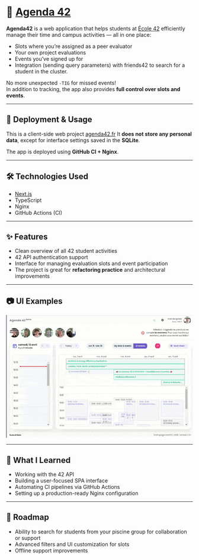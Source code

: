 # 📅 [Agenda 42](https://agenda42.fr)

**Agenda42** is a web application that helps students at [École 42](https://42.fr) efficiently manage their time and campus activities — all in one place:  
- Slots where you’re assigned as a peer evaluator  
- Your own project evaluations  
- Events you’ve signed up for
- Integration (sending query parameters) with friends42 to search for a student in the cluster.

No more unexpected `-TIG` for missed events!  
In addition to tracking, the app also provides **full control over slots and events**.

---

## 🚀 Deployment & Usage

This is a client-side web project [agenda42.fr](https://agenda42.fr)
It **does not store any personal data**, except for interface settings saved in the **SQLite**.

The app is deployed using **GitHub CI + Nginx**.

---

## 🛠️ Technologies Used

- [Next.js](https://nextjs.org/)  
- TypeScript  
- Nginx  
- GitHub Actions (CI)

---

## ✨ Features

- Clean overview of all 42 student activities
- 42 API authentication support
- Interface for managing evaluation slots and event participation
- The project is great for **refactoring practice** and architectural improvements

---

## 📷 UI Examples

![Agenda42 Demo](https://raw.githubusercontent.com/aronbergman/aronbergman/refs/heads/main/static/3.gif)

---

## 🧠 What I Learned

- Working with the 42 API
- Building a user-focused SPA interface
- Automating CI pipelines via GitHub Actions
- Setting up a production-ready Nginx configuration

---

## 📌 Roadmap

- Ability to search for students from your piscine group for collaboration or support
- Advanced filters and UI customization for slots
- Offline support improvements

